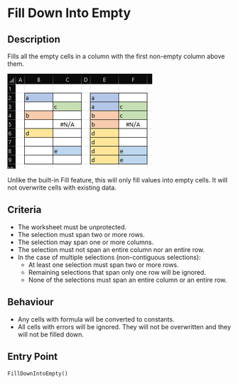 # Fill Down Into Empty

## Description
Fills all the empty cells in a column with the first non-empty column above them. 

![Screenshot of the tool fill down 2 columns](FillDownIntoEmpty.png)

Unlike the built-in Fill feature, this will only fill values into empty cells. It will not overwrite cells with existing data.

## Criteria
- The worksheet must be unprotected.
- The selection must span two or more rows.
- The selection may span one or more columns.
- The selection must not span an entire column nor an entire row.
- In the case of multiple selections (non-contiguous selections):
  - At least one selection must span two or more rows.
  - Remaining selections that span only one row will be ignored.
  - None of the selections must span an entire column or an entire row.
  
## Behaviour
- Any cells with formula will be converted to constants.
- All cells with errors will be ignored. They will not be overwritten and they will not be filled down.

## Entry Point
```vb
FillDownIntoEmpty()
```